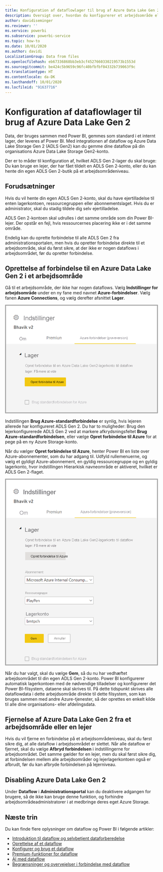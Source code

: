 ```yaml
---
title: Konfiguration af dataflowlager til brug af Azure Data Lake Gen 2
description: Oversigt over, hvordan du konfigurerer et arbejdsområde eller en lejer med Azure Data Lake Gen 2-lager
author: davidiseminger
ms.reviewer: ''
ms.service: powerbi
ms.subservice: powerbi-service
ms.topic: how-to
ms.date: 10/01/2020
ms.author: davidi
LocalizationGroup: Data from files
ms.openlocfilehash: eb67336868bb3eb3cf4527660330219573b1553d
ms.sourcegitcommit: be424c5b9659c96fc40bfbfbf04332b739063f9c
ms.translationtype: HT
ms.contentlocale: da-DK
ms.lasthandoff: 10/01/2020
ms.locfileid: "91637716"
---
```

# <a name="configuring-dataflow-storage-to-use-azure-data-lake-gen-2"></a>Konfiguration af dataflowlager til brug af Azure Data Lake Gen 2 

Data, der bruges sammen med Power BI, gemmes som standard i et internt lager, der leveres af Power BI. Med integrationen af dataflow og Azure Data Lake Storage Gen 2 (ADLS Gen2) kan du gemme dine dataflow på din organisations Azure Data Lake Storage Gen2-konto.

Der er to måder til konfiguration af, hvilket ADLS Gen 2-lager du skal bruge: Du kan bruge en lejer, der har fået tildelt en ADLS Gen 2-konto, eller du kan hente din egen ADLS Gen 2-butik på et arbejdsområdeniveau. 

## <a name="pre-requisites"></a>Forudsætninger

Hvis du vil hente din egen ADLS Gen 2-konto, skal du have ejertilladelse til enten lagerkontoen, ressourcegruppen eller abonnementslaget. Hvis du er administrator, skal du stadig tildele dig selv ejertilladelse. 

ADLS Gen 2-kontoen skal udrulles i det samme område som din Power BI-lejer. Der opstår en fejl, hvis ressourcernes placering ikke er i det samme område.

Endelig kan du oprette forbindelse til alle ADLS Gen 2 fra administrationsportalen, men hvis du opretter forbindelse direkte til et arbejdsområde, skal du først sikre, at der ikke er nogen dataflows i arbejdsområdet, før du opretter forbindelse.

## <a name="connecting-to-an-azure-data-lake-gen-2-at-a-workspace"></a>Oprettelse af forbindelse til en Azure Data Lake Gen 2 i et arbejdsområde
Gå til et arbejdsområde, der ikke har nogen dataflows. Vælg **Indstillinger for arbejdsområde** under en ny fane med navnet **Azure-forbindelser**. Vælg fanen **Azure Connections**, og vælg derefter afsnittet **Lager**.


![Opret forbindelse til Azure](media/dataflows-azure-data-lake-storage-integration/connect-to-azure.png)
 
Indstillingen **Brug Azure-standardforbindelse** er synlig, hvis lejeren allerede har konfigureret ADLS Gen 2. Du har to muligheder: Brug den lejerkonfigurerede ADLS Gen 2 ved at markere afkrydsningsfeltet **Brug Azure-standardforbindelsen**, eller vælge **Opret forbindelse til Azure** for at pege på en ny Azure Storage-konto. 

Når du vælger **Opret forbindelse til Azure**, henter Power BI en liste over Azure-abonnementer, som du har adgang til. Udfyld rullemenuerne, og vælg et gyldigt Azure-abonnement, en gyldig ressourcegruppe og en gyldig lagerkonto, hvor indstillingen Hierarkisk navneområde er aktiveret, hvilket er ADLS Gen 2-flaget.

![abonnementsdetaljer](media/dataflows-azure-data-lake-storage-integration/subscription-details-enter.png)
 
Når du har valgt, skal du vælge **Gem**, så du nu har vedhæftet arbejdsområdet til din egen ADLS Gen 2-konto. Power BI konfigurerer automatisk lagerkontoen med de nødvendige tilladelser og konfigurerer det Power BI-filsystem, dataene skal skrives til. På dette tidspunkt skrives alle dataflowdata i dette arbejdsområde direkte til dette filsystem, som kan bruges sammen med andre Azure-tjenester, så der oprettes en enkelt kilde til alle dine organisations- eller afdelingsdata.

## <a name="detaching-azure-data-lake-gen-2-from-a-workspace-or-tenant"></a>Fjernelse af Azure Data Lake Gen 2 fra et arbejdsområde eller en lejer

Hvis du vil fjerne en forbindelse på et arbejdsområdeniveau, skal du først sikre dig, at alle dataflow i arbejdsområdet er slettet. Når alle dataflow er fjernet, skal du vælge **Afbryd forbindelsen** i indstillingerne for arbejdsområdet. Det samme gælder for en lejer, men du skal først sikre dig, at forbindelsen mellem alle arbejdsområder og lejerlagerkontoen også er afbrudt, før du kan afbryde forbindelsen på lejerniveau.

## <a name="disabling-azure-data-lake-gen-2"></a>Disabling Azure Data Lake Gen 2

Under **Dataflow** i **Administrationsportal** kan du deaktivere adgangen for brugere, så de ikke kan bruge denne funktion, og forhindre arbejdsområdeadministratorer i at medbringe deres eget Azure Storage.

## <a name="next-steps"></a>Næste trin
Du kan finde flere oplysninger om dataflow og Power BI i følgende artikler:

* [Introduktion til dataflow og selvbetjent dataforberedelse](dataflows-introduction-self-service.md)
* [Oprettelse af et dataflow](dataflows-create.md)
* [Konfigurer og brug et dataflow](dataflows-configure-consume.md)
* [Premium-funktioner for dataflow](dataflows-premium-features.md)
* [AI med dataflow](dataflows-machine-learning-integration.md)
* [Begrænsninger og overvejelser i forbindelse med dataflow](dataflows-features-limitations.md)